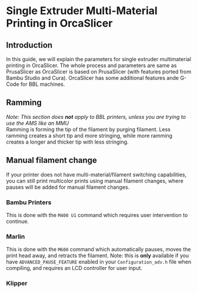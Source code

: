# Single Extruder Multi-Material Printing in OrcaSlicer

## Introduction
In this guide, we will explain the parameters for single extruder multimaterial printing in OrcaSlicer. The whole process and parameters are same as PrusaSlicer as OrcaSlicer is based on PrusaSlicer (with features ported from Bambu Studio and Cura). OrcaSlicer has some additional features ande G-Code for BBL machines. 

## Ramming
*Note: This section does **not** apply to BBL printers, unless you are trying to use the AMS like an MMU* <br>
Ramming is forming the tip of the filament by purging filament. Less ramming creates a short tip and more stringing, while more ramming creates a longer and thicker tip with less stringing. 

## Manual filament change
If your printer does not have multi-material/filament switching capabilities, you can still print multicolor prints using manual filament changes, where pauses will be added for manual filament changes. 
### Bambu Printers
This is done with the `M400 U1` command which requires user intervention to continue. 
### Marlin
This is done with the `M600` command which automatically pauses, moves the print head away, and retracts the filament. 
Note: this is **only** available if you have ``ADVANCED_PAUSE_FEATURE`` enabled in your ``Configuration_adv.h`` file when compiling, and requires an LCD controller for user input. 
### Klipper
